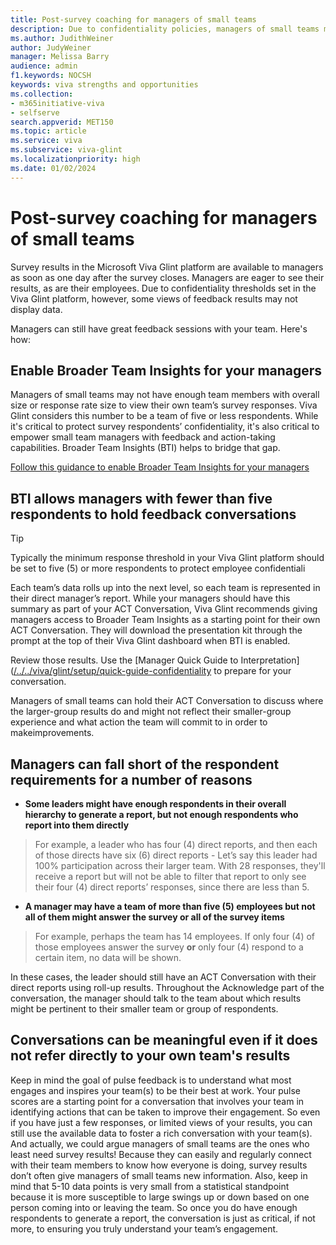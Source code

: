```yaml
---
title: Post-survey coaching for managers of small teams
description: Due to confidentiality policies, managers of small teams may not see survey reports directly from their own team. Empower these managers with Broader Team Insights so all managers and employees can benefit from survey feedback.
ms.author: JudithWeiner
author: JudyWeiner
manager: Melissa Barry
audience: admin
f1.keywords: NOCSH
keywords: viva strengths and opportunities
ms.collection:  
- m365initiative-viva
- selfserve 
search.appverid: MET150 
ms.topic: article
ms.service: viva
ms.subservice: viva-glint
ms.localizationpriority: high
ms.date: 01/02/2024
---
```


# Post-survey coaching for managers of small teams

Survey results in the Microsoft Viva Glint platform are available to managers as soon as one day after the survey closes. Managers are eager to see their results, as are their employees. Due to confidentiality thresholds set in the Viva Glint platform, however, some views of feedback results may not display data.

Managers can still have great feedback sessions with your team. Here's how: 

## Enable Broader Team Insights for your managers 

Managers of small teams may not have enough team members with overall size or response rate size to view their own team’s survey responses. Viva Glint considers this number to be a team of five or less respondents. While it's critical to protect survey respondents’ confidentiality, it's also critical to empower small team managers with feedback and action-taking capabilities. Broader Team Insights (BTI) helps to bridge that gap.

[Follow this guidance to enable Broader Team Insights for your managers](https://go.microsoft.com/fwlink/?linkid=2231012)

## BTI allows managers with fewer than five respondents to hold feedback conversations 

> [!TIP]
> Typically the minimum response threshold in your Viva Glint platform should be set to five (5) or more respondents to protect employee confidentiali

Each team’s data rolls up into the next level, so each team is represented in their direct manager’s report. While your managers should have this summary as part of your ACT Conversation, Viva Glint recommends giving managers access to Broader Team Insights as a starting point for their own ACT Conversation. They will download the presentation kit through the prompt at the top of their Viva Glint dashboard when BTI is enabled. 

Review those results. Use the [Manager Quick Guide to Interpretation]([/../../viva/glint/setup/quick-guide-confidentiality](https://adoption.microsoft.com/files/viva/glint/Microsoft-Viva-Glint-manager-quick-guide.pdf) to prepare for your conversation.

Managers of small teams can hold their ACT Conversation to discuss where the larger-group results do and might not reflect their smaller-group experience and what action the team will commit to in order to makeimprovements. 

## Managers can fall short of the respondent requirements for a number of reasons

- **Some leaders might have enough respondents in their overall hierarchy to generate a report, but not enough respondents who report into them directly** 

> For example, a leader who has four (4) direct reports, and then each of those directs have six (6) direct reports - Let’s say this leader had 100% participation across their larger team. 
    With 28 responses, they'll receive a report but will not be able to filter that report to only see their four (4) direct reports’ responses, since there are less than 5.

- **A manager may have a team of more than five (5) employees but not all of them might answer the survey or all of the survey items**

> For example, perhaps the team has 14 employees. If only four (4) of those employees answer the survey **or** only four (4) respond to a certain item, no data will be shown.

In these cases, the leader should still have an ACT Conversation with their direct reports using roll-up results. Throughout the Acknowledge part of the conversation, the manager should talk to the team about which results might be pertinent to their smaller team or group of respondents.

## Conversations can be meaningful even if it does not refer directly to your own team's results

Keep in mind the goal of pulse feedback is to understand what most engages and inspires your team(s) to be their best at work. Your pulse scores are a starting point for a conversation that involves your team in identifying actions that can be taken to improve their engagement. So even if you have just a few responses, or limited views of your results, you can still use the available data to foster a rich conversation with your team(s). And actually, we could argue managers of small teams are the ones who least need survey results! Because they can easily and regularly connect with their team members to know how everyone is doing, survey results don’t often give managers of small teams new information. Also, keep in mind that 5-10 data points is very small from a statistical standpoint because it is more susceptible to large swings up or down based on one person coming into or leaving the team. So once you do have enough respondents to generate a report, the conversation is just as critical, if not more, to ensuring you truly understand your team’s engagement.
